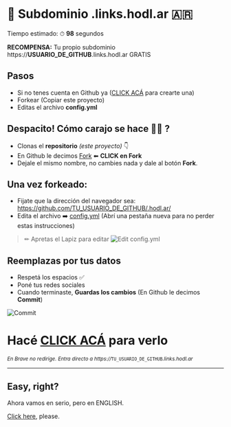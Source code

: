 # 🧉 Subdominio .links.hodl.ar 🇦🇷

Tiempo estimado: ⏱ **98** segundos

**RECOMPENSA:** Tu propio subdominio https://**USUARIO_DE_GITHUB**.links.hodl.ar GRATIS

## Pasos

- Si no tenes cuenta en Github ya ([CLICK ACÁ](https://github.com/lacrypta/github-start/blob/main/languages/esAR/GITHUB_SIGNUP.md) para crearte una)
- Forkear (Copiar este proyecto)
- Editas el archivo **config.yml**

## Despacito! Cómo carajo se hace 🤌🤌 ?

- Clonas el **repositorio** _(este proyecto)_ 👇
- En Github le decimos [Fork](https://github.com/lacrypta/.hodl.ar/fork) ⬅ **CLICK en Fork**
- Dejale el mismo nombre, no cambies nada y dale al botón **Fork**.

## Una vez forkeado:

- Fijate que la dirección del navegador sea: https://github.com/TU_USUARIO_DE_GITHUB/.hodl.ar/
- Edita el archivo ➡️ [config.yml](config.yml) (Abrí una pestaña nueva para no perder estas instrucciones)

> ✏ Apretas el Lapiz para editar
> ![Edit config.yml](https://raw.githubusercontent.com/lacrypta/.hodl.ar/hidden/docs/edit.png "Edit config.yml")

## Reemplazas por tus datos

- Respetá los espacios ✅
- Poné tus redes sociales
- Cuando terminaste, **Guardas los cambios** (En Github le decimos **Commit**)

![Commit](https://raw.githubusercontent.com/lacrypta/.hodl.ar/hidden/docs/commit.png "Commit Changes")

# Hacé [CLICK ACÁ](https://hodl.ar/api/subdomain/redirect) para verlo

<sub>_En Brave no redirige. Entra directo a https://_`TU_USUARIO_DE_GITHUB`_.links.hodl.ar_</sub>

---

## Easy, right?

Ahora vamos en serio, pero en ENGLISH.

[Click here](https://github.com/lacrypta/links), please.

